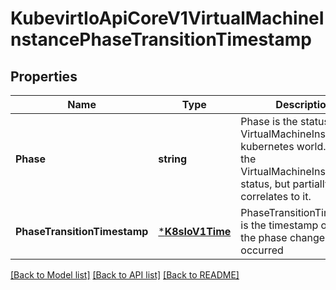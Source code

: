 # KubevirtIoApiCoreV1VirtualMachineInstancePhaseTransitionTimestamp

## Properties
Name | Type | Description | Notes
------------ | ------------- | ------------- | -------------
**Phase** | **string** | Phase is the status of the VirtualMachineInstance in kubernetes world. It is not the VirtualMachineInstance status, but partially correlates to it. | [optional] [default to null]
**PhaseTransitionTimestamp** | [***K8sIoV1Time**](k8s.io.v1.Time.md) | PhaseTransitionTimestamp is the timestamp of when the phase change occurred | [optional] [default to null]

[[Back to Model list]](../README.md#documentation-for-models) [[Back to API list]](../README.md#documentation-for-api-endpoints) [[Back to README]](../README.md)


